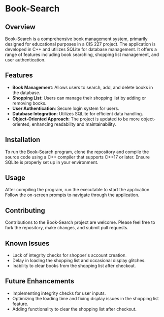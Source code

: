 # Book-Search

## Overview
Book-Search is a comprehensive book management system, primarily designed for educational purposes in a CIS 227 project. The application is developed in C++ and utilizes SQLite for database management. It offers a range of features including book searching, shopping list management, and user authentication.

## Features
- **Book Management**: Allows users to search, add, and delete books in the database.
- **Shopping List**: Users can manage their shopping list by adding or removing books.
- **User Authentication**: Secure login system for users.
- **Database Integration**: Utilizes SQLite for efficient data handling.
- **Object-Oriented Approach**: The project is updated to be more object-oriented, enhancing readability and maintainability.

## Installation
To run the Book-Search program, clone the repository and compile the source code using a C++ compiler that supports C++17 or later. Ensure SQLite is properly set up in your environment.


## Usage
After compiling the program, run the executable to start the application. Follow the on-screen prompts to navigate through the application.

## Contributing
Contributions to the Book-Search project are welcome. Please feel free to fork the repository, make changes, and submit pull requests.

## Known Issues
- Lack of integrity checks for shopper's account creation.
- Delay in loading the shopping list and occasional display glitches.
- Inability to clear books from the shopping list after checkout.

## Future Enhancements
- Implementing integrity checks for user inputs.
- Optimizing the loading time and fixing display issues in the shopping list feature.
- Adding functionality to clear the shopping list after checkout.

